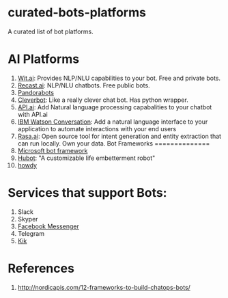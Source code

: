 # curated-bots-platforms
A curated list of bot platforms.

AI Platforms
============

1. [Wit.ai](http://wit.ai/): Provides NLP/NLU capabilities to your bot. Free and private bots.
2. [Recast.ai](https://recast.ai): NLP/NLU chatbots. Free public bots.
3. [Pandorabots](http://www.pandorabots.com/)
4. [Cleverbot](http://www.cleverbot.com/): Like a really clever chat bot. Has python wrapper.
5. [API.ai](https://api.ai/): Add Natural language processing capabalities to your chatbot with API.ai
6. [IBM Watson Conversation](https://www.ibm.com/watson/developercloud/conversation.html): Add a natural language interface to your application to automate interactions with your end users
7. [Rasa.ai](https://rasa.ai/): Open source tool for intent generation and entity extraction that can run locally. Own your data.
Bot Frameworks
==============
1. [Microsoft bot framework](https://dev.botframework.com/)
2. [Hubot](https://hubot.github.com/): "A customizable life embetterment robot"
3. [howdy](https://howdy.ai/botkit/)

Services that support Bots:
===========================
1. Slack
2. Skyper
3. [Facebook Messenger](https://messengerplatform.fb.com/)
4. Telegram
5. [Kik](https://www.kik.com/)

References
==========

1. http://nordicapis.com/12-frameworks-to-build-chatops-bots/
